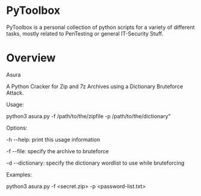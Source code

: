 # PyToolbox
PyToolbox is a personal collection of python scripts for a variety of different tasks, mostly related to PenTesting or general IT-Security Stuff.



# Overview
Asura

A Python Cracker for Zip and 7z Archives using a Dictionary Bruteforce Attack.

Usage: 

python3 asura.py -f /path/to/the/zipfile -p /path/to/the/dictionary"

Options:

-h --help: print this usage information
  
-f --file: specify the archive to bruteforce
  
-d --dictionary: specify the dictionary wordlist to use while bruteforcing

Examples:

python3 asura.py -f <secret.zip> -p <password-list.txt>
